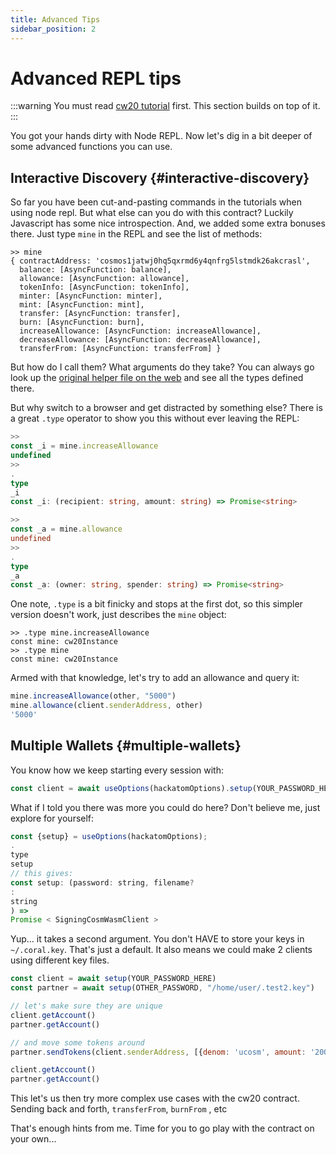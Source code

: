 ```yaml
---
title: Advanced Tips
sidebar_position: 2
---
```


# Advanced REPL tips

:::warning
You must read [cw20 tutorial](cw20/cw20-base-tutorial.md) first. This section builds on top of it.
:::

You got your hands dirty with Node REPL. Now let's dig in a bit deeper of some advanced functions you can use.

## Interactive Discovery {#interactive-discovery}

So far you have been cut-and-pasting commands in the tutorials when using node repl. But what else can you do with this
contract? Luckily Javascript has some nice introspection. And, we added some extra bonuses there. Just type
`mine` in the REPL and see the list of methods:

```
>> mine
{ contractAddress: 'cosmos1jatwj0hq5qxrmd6y4qnfrg5lstmdk26akcrasl',
  balance: [AsyncFunction: balance],
  allowance: [AsyncFunction: allowance],
  tokenInfo: [AsyncFunction: tokenInfo],
  minter: [AsyncFunction: minter],
  mint: [AsyncFunction: mint],
  transfer: [AsyncFunction: transfer],
  burn: [AsyncFunction: burn],
  increaseAllowance: [AsyncFunction: increaseAllowance],
  decreaseAllowance: [AsyncFunction: decreaseAllowance],
  transferFrom: [AsyncFunction: transferFrom] }
```

But how do I call them? What arguments do they take? You can always go look up the
[original helper file on the web](https://github.com/CosmWasm/cw-plus/blob/master/contracts/cw20-base/helpers.ts#L151-L167)
and see all the types defined there.

But why switch to a browser and get distracted by something else? There is a great `.type` operator to show you this
without ever leaving the REPL:

```ts
>>
const _i = mine.increaseAllowance
undefined
>>
.
type
_i
const _i: (recipient: string, amount: string) => Promise<string>

>>
const _a = mine.allowance
undefined
>>
.
type
_a
const _a: (owner: string, spender: string) => Promise<string>
```

One note, `.type` is a bit finicky and stops at the first dot, so this simpler version doesn't work, just describes
the `mine` object:

```
>> .type mine.increaseAllowance
const mine: cw20Instance
>> .type mine
const mine: cw20Instance
```

Armed with that knowledge, let's try to add an allowance and query it:

```js
mine.increaseAllowance(other, "5000")
mine.allowance(client.senderAddress, other)
'5000'
```

## Multiple Wallets {#multiple-wallets}

You know how we keep starting every session with:

```js
const client = await useOptions(hackatomOptions).setup(YOUR_PASSWORD_HERE);
```

What if I told you there was more you could do here? Don't believe me, just explore for yourself:

```js
const {setup} = useOptions(hackatomOptions);
.
type
setup
// this gives:
const setup: (password: string, filename?
:
string
) =>
Promise < SigningCosmWasmClient >
```

Yup... it takes a second argument. You don't HAVE to store your keys in `~/.coral.key`. That's just a default. It also
means we could make 2 clients using different key files.

```js
const client = await setup(YOUR_PASSWORD_HERE)
const partner = await setup(OTHER_PASSWORD, "/home/user/.test2.key")

// let's make sure they are unique
client.getAccount()
partner.getAccount()

// and move some tokens around
partner.sendTokens(client.senderAddress, [{denom: 'ucosm', amount: '200000'}])

client.getAccount()
partner.getAccount()
```

This let's us then try more complex use cases with the cw20 contract. Sending back and forth, `transferFrom`, `burnFrom`
, etc

That's enough hints from me. Time for you to go play with the contract on your own...
